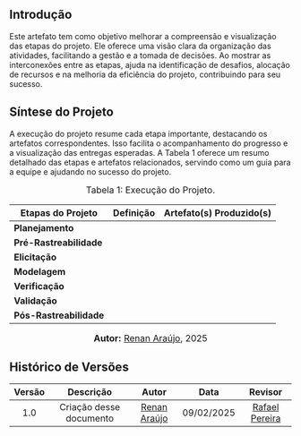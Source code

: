 ## Introdução

Este artefato tem como objetivo melhorar a compreensão e visualização das etapas do projeto. Ele oferece uma visão clara da organização das atividades, facilitando a gestão e a tomada de decisões. Ao mostrar as interconexões entre as etapas, ajuda na identificação de desafios, alocação de recursos e na melhoria da eficiência do projeto, contribuindo para seu sucesso.

## Síntese do Projeto

A execução do projeto resume cada etapa importante, destacando os artefatos correspondentes. Isso facilita o acompanhamento do progresso e a visualização das entregas esperadas. A Tabela 1 oferece um resumo detalhado das etapas e artefatos relacionados, servindo como um guia para a equipe e ajudando no sucesso do projeto.


<font size="3"><p style="text-align: center">Tabela 1: Execução do Projeto.</p></font>

| Etapas do Projeto    | Definição | Artefato(s) Produzido(s) |
|----------------------|----------|--------------------------|
| **Planejamento**     |          |                          |
| **Pré-Rastreabilidade** |      |                          |
| **Elicitação**       |          |                          |
| **Modelagem**        |          |                          |
| **Verificação**      |          |                          |
| **Validação**        |          |                          |
| **Pós-Rastreabilidade** |      |                          |

<font size="3"><p style="text-align: center"><b>Autor:</b> [Renan Araújo](https://github.com/renantfm4), 2025</p></font>

## Histórico de Versões

| Versão |          Descrição              |     Autor      |      Data      |   Revisor     | 
|:------:|:-------------------------------:|:--------------:|:--------------:|:-------------:|
|  1.0   | Criação desse documento | [Renan Araújo](https://github.com/renantfm4) | 09/02/2025 | [Rafael Pereira](https://github.com/rafgpereira)  |

